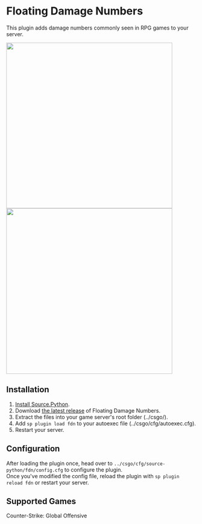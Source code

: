 # Floating Damage Numbers
This plugin adds damage numbers commonly seen in RPG games to your server.

[<img src="https://media.giphy.com/media/uTLVAlHMwSUCvzXLgw/giphy.gif" width="440px"/>](https://streamable.com/gqzhc "Normal Hits") [<img src="https://media.giphy.com/media/vxNww5CswTtHgqIrGX/giphy.gif" width="440px"/>](https://streamable.com/wiwa6 "Headshot")

## Installation
1. [Install Source.Python](http://wiki.sourcepython.com/general/installation.html).
2. Download [the latest release](https://github.com/vinci6k/floating-damage-numbers/releases) of Floating Damage Numbers.
3. Extract the files into your game server's root folder (../csgo/).
4. Add `sp plugin load fdn` to your autoexec file (../csgo/cfg/autoexec.cfg).
5. Restart your server.

## Configuration
After loading the plugin once, head over to `../csgo/cfg/source-python/fdn/config.cfg` to configure the plugin.  
Once you've modified the config file, reload the plugin with `sp plugin reload fdn` or restart your server.


## Supported Games
Counter-Strike: Global Offensive
